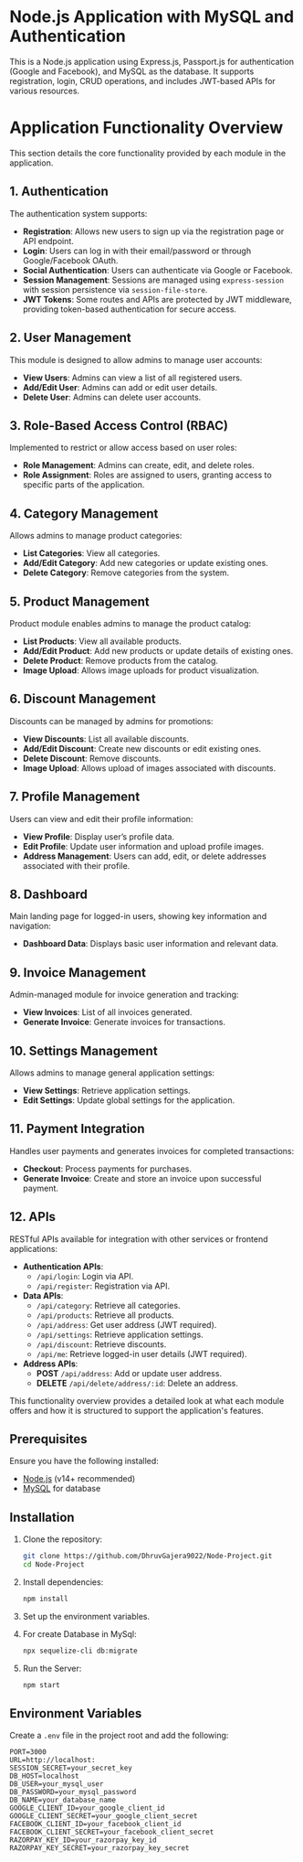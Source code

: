 # Node.js Application with MySQL and Authentication

This is a Node.js application using Express.js, Passport.js for authentication (Google and Facebook), and MySQL as the database. It supports registration, login, CRUD operations, and includes JWT-based APIs for various resources.

# Application Functionality Overview

This section details the core functionality provided by each module in the application.

## 1. Authentication

The authentication system supports:

- **Registration**: Allows new users to sign up via the registration page or API endpoint.
- **Login**: Users can log in with their email/password or through Google/Facebook OAuth.
- **Social Authentication**: Users can authenticate via Google or Facebook.
- **Session Management**: Sessions are managed using `express-session` with session persistence via `session-file-store`.
- **JWT Tokens**: Some routes and APIs are protected by JWT middleware, providing token-based authentication for secure access.

## 2. User Management

This module is designed to allow admins to manage user accounts:

- **View Users**: Admins can view a list of all registered users.
- **Add/Edit User**: Admins can add or edit user details.
- **Delete User**: Admins can delete user accounts.

## 3. Role-Based Access Control (RBAC)

Implemented to restrict or allow access based on user roles:

- **Role Management**: Admins can create, edit, and delete roles.
- **Role Assignment**: Roles are assigned to users, granting access to specific parts of the application.

## 4. Category Management

Allows admins to manage product categories:

- **List Categories**: View all categories.
- **Add/Edit Category**: Add new categories or update existing ones.
- **Delete Category**: Remove categories from the system.

## 5. Product Management

Product module enables admins to manage the product catalog:

- **List Products**: View all available products.
- **Add/Edit Product**: Add new products or update details of existing ones.
- **Delete Product**: Remove products from the catalog.
- **Image Upload**: Allows image uploads for product visualization.

## 6. Discount Management

Discounts can be managed by admins for promotions:

- **View Discounts**: List all available discounts.
- **Add/Edit Discount**: Create new discounts or edit existing ones.
- **Delete Discount**: Remove discounts.
- **Image Upload**: Allows upload of images associated with discounts.

## 7. Profile Management

Users can view and edit their profile information:

- **View Profile**: Display user’s profile data.
- **Edit Profile**: Update user information and upload profile images.
- **Address Management**: Users can add, edit, or delete addresses associated with their profile.

## 8. Dashboard

Main landing page for logged-in users, showing key information and navigation:

- **Dashboard Data**: Displays basic user information and relevant data.

## 9. Invoice Management

Admin-managed module for invoice generation and tracking:

- **View Invoices**: List of all invoices generated.
- **Generate Invoice**: Generate invoices for transactions.

## 10. Settings Management

Allows admins to manage general application settings:

- **View Settings**: Retrieve application settings.
- **Edit Settings**: Update global settings for the application.

## 11. Payment Integration

Handles user payments and generates invoices for completed transactions:

- **Checkout**: Process payments for purchases.
- **Generate Invoice**: Create and store an invoice upon successful payment.

## 12. APIs

RESTful APIs available for integration with other services or frontend applications:

- **Authentication APIs**:
  - `/api/login`: Login via API.
  - `/api/register`: Registration via API.
- **Data APIs**:
  - `/api/category`: Retrieve all categories.
  - `/api/products`: Retrieve all products.
  - `/api/address`: Get user address (JWT required).
  - `/api/settings`: Retrieve application settings.
  - `/api/discount`: Retrieve discounts.
  - `/api/me`: Retrieve logged-in user details (JWT required).
- **Address APIs**:
  - **POST** `/api/address`: Add or update user address.
  - **DELETE** `/api/delete/address/:id`: Delete an address.

This functionality overview provides a detailed look at what each module offers and how it is structured to support the application's features.

## Prerequisites

Ensure you have the following installed:

- [Node.js](https://nodejs.org/) (v14+ recommended)
- [MySQL](https://www.mysql.com/) for database

## Installation

1. Clone the repository:
   ```bash
   git clone https://github.com/DhruvGajera9022/Node-Project.git
   cd Node-Project
   ```
2. Install dependencies:
   ```bash
   npm install
   ```
3. Set up the environment variables.

4. For create Database in MySql:

   ```bash
   npx sequelize-cli db:migrate
   ```

5. Run the Server:
   ```bash
   npm start
   ```

## Environment Variables

Create a `.env` file in the project root and add the following:

```plaintext
PORT=3000
URL=http://localhost:
SESSION_SECRET=your_secret_key
DB_HOST=localhost
DB_USER=your_mysql_user
DB_PASSWORD=your_mysql_password
DB_NAME=your_database_name
GOOGLE_CLIENT_ID=your_google_client_id
GOOGLE_CLIENT_SECRET=your_google_client_secret
FACEBOOK_CLIENT_ID=your_facebook_client_id
FACEBOOK_CLIENT_SECRET=your_facebook_client_secret
RAZORPAY_KEY_ID=your_razorpay_key_id
RAZORPAY_KEY_SECRET=your_razorpay_key_secret
```
